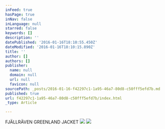 ```yaml
---
inFeed: true
hasPage: true
inNav: false
inLanguage: null
starred: false
keywords: []
description: ''
datePublished: '2016-01-16T18:10:55.450Z'
dateModified: '2016-01-16T18:10:15.890Z'
title: ''
author: []
authors: []
publisher:
  name: null
  domain: null
  url: null
  favicon: null
sourcePath: _posts/2016-01-16-f42297c1-1a95-46a7-80d8-c50fff5efd7b.md
published: true
url: f42297c1-1a95-46a7-80d8-c50fff5efd7b/index.html
_type: Article

---
```

FJÄLLRÄVEN GREENLAND JACKET
![](https://the-grid-user-content.s3-us-west-2.amazonaws.com/8f83b2c8-cad7-4cd6-9729-b23b4b98fc21.jpg)
![](https://the-grid-user-content.s3-us-west-2.amazonaws.com/3eaab01c-6c56-4109-b321-db3c48ff73d9.jpg)